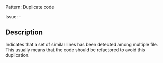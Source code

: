 Pattern: Duplicate code

Issue: -

## Description

Indicates that a set of similar lines has been detected among multiple file. This usually means that the code should be refactored to avoid this duplication.